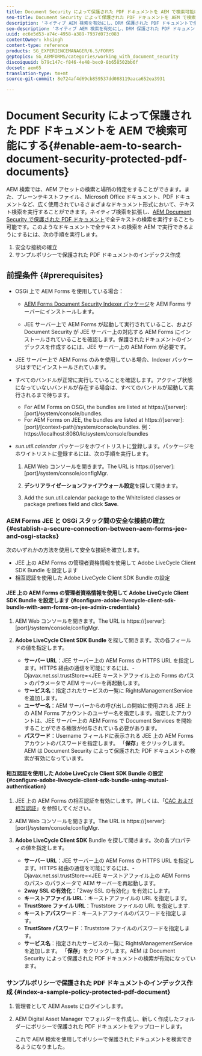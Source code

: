 ```yaml
---
title: Document Security によって保護された PDF ドキュメントを AEM で検索可能にする
seo-title: Document Security によって保護された PDF ドキュメントを AEM で検索可能にする
description: 'ネイティブ AEM 検索を有効にし、DRM 保護された PDF ドキュメントで全テキストの検索を実行する方法について説明します。  '
seo-description: 'ネイティブ AEM 検索を有効にし、DRM 保護された PDF ドキュメントで全テキストの検索を実行する方法について説明します。  '
uuid: ec6e5d53-a74c-4958-a389-7937d073c083
contentOwner: khsingh
content-type: reference
products: SG_EXPERIENCEMANAGER/6.5/FORMS
geptopics: SG_AEMFORMS/categories/working_with_document_security
discoiquuid: b79c147c-f846-4e48-bec0-8b658502bb6f
docset: aem65
translation-type: tm+mt
source-git-commit: 8e724af4d69cb859537dd088119aaca652ea3931

---
```



# Document Security によって保護された PDF ドキュメントを AEM で検索可能にする{#enable-aem-to-search-document-security-protected-pdf-documents}

AEM 検索では、AEM アセットの検索と場所の特定をすることができます。また、プレーンテキストファイル、Microsoft Office ドキュメント、PDF ドキュメントなど、広く使用されているさまざまなドキュメント形式において、テキスト検索を実行することができます。ネイティブ検索を拡張し、[AEM Document Security で保護された PDF ドキュメント](../../forms/using/admin-help/document-security.md)で全テキストの検索を実行することも可能です。このようなドキュメントで全テキストの検索を AEM で実行できるようにするには、次の手順を実行します。

1. 安全な接続の確立
1. サンプルポリシーで保護された PDF ドキュメントのインデックス作成

## 前提条件 {#prerequisites}

* OSGi 上で AEM Forms を使用している場合：

   * [AEM Forms Document Security Indexer パッケージ](https://helpx.adobe.com/aem-forms/kb/aem-forms-releases.html)を AEM Forms サーバーにインストールします。

   * JEE サーバー上で AEM Forms が起動して実行されていること、および Document Security が JEE サーバー上の対応する AEM Forms にインストールされていることを確認します。保護されたドキュメントのインデックスを作成するには、JEE サーバー上の AEM Form が必要です。

* JEE サーバー上で AEM Forms のみを使用している場合、Indexer パッケージはすでにインストールされています。
* すべてのバンドルが正常に実行していることを確認します。アクティブ状態になっていないバンドルが存在する場合は、すべてのバンドルが起動して実行されるまで待ちます。

   * For AEM Forms on OSGi, the bundles are listed at https://[server]:[port]/system/console/bundles.
   * For AEM Forms on JEE, the bundles are listed at https://[server]:[port]/[context-path]/system/console/bundles. 例：https://localhost:8080/lc/system/console/bundles

* *sun.util.calendar* パッケージをホワイトリストに登録します。パッケージをホワイトリストに登録するには、次の手順を実行します。

   1. AEM Web コンソールを開きます。The URL is https://[server]:[port]/system/console/configMgr.
   1. **デシリアライゼーションファイアウォール設定**&#x200B;を探して開きます。

   1. Add the sun.util.calendar package to the Whitelisted classes or package prefixes field and click **Save**.

### AEM Forms JEE と OSGi スタック間の安全な接続の確立 {#establish-a-secure-connection-between-aem-forms-jee-and-osgi-stacks}

次のいずれかの方法を使用して安全な接続を確立します。

* JEE 上の AEM Forms の管理者資格情報を使用して Adobe LiveCycle Client SDK Bundle を設定します
* 相互認証を使用した Adobe LiveCycle Client SDK Bundle の設定

#### JEE 上の AEM Forms の管理者資格情報を使用して Adobe LiveCycle Client SDK Bundle を設定します {#configure-adobe-livecycle-client-sdk-bundle-with-aem-forms-on-jee-admin-credentials}

1. AEM Web コンソールを開きます。The URL is https://[server]:[port]/system/console/configMgr.
1. **Adobe LiveCycle Client SDK Bundle** を探して開きます。次の各フィールドの値を指定します。

   * **サーバー URL**：JEE サーバー上の AEM Forms の HTTPS URL を指定します。HTTPS 経由の通信を可能にするには、-Djavax.net.ssl.trustStore=&lt;JEE キーストアファイル上の Forms のパス> のパラメータで AEM サーバーを再起動します。
   * **サービス名**：指定されたサービスの一覧に RightsManagementService を追加します。
   * **ユーザー名**：AEM サーバーからの呼び出しの開始に使用される JEE 上の AEM Forms アカウントのユーザー名を指定します。指定したアカウントは、JEE サーバー上の AEM Forms で Document Services を開始することができる権限が付与されている必要があります。
   * **パスワード**：Username フィールドに表示される JEE 上の AEM Forms アカウントのパスワードを指定します。
   「**保存**」をクリックします。AEM は Document Security によって保護された PDF ドキュメントの検索が有効になっています。

#### 相互認証を使用した Adobe LiveCycle Client SDK Bundle の設定 {#configure-adobe-livecycle-client-sdk-bundle-using-mutual-authentication}

1. JEE 上の AEM Forms の相互認証を有効にします。詳しくは、「[CAC および相互認証](https://helpx.adobe.com/livecycle/kb/cac-mutual-authentication.html)」を参照してください。
1. AEM Web コンソールを開きます。The URL is https://[server]:[port]/system/console/configMgr.
1. **Adobe LiveCycle Client SDK** Bundle を探して開きます。次の各プロパティの値を指定します。

   * **サーバー URL**：JEE サーバー上の AEM Forms の HTTPS URL を指定します。HTTPS 経由の通信を可能にするには、-Djavax.net.ssl.trustStore=&lt;JEE キーストアファイル上の AEM Forms のパス> のパラメータで AEM サーバーを再起動します。
   * **2way SSL の有効化**：「2way SSL の有効化」を有効にします。
   * **キーストアファイル URL**：キーストアファイルの URL を指定します。
   * **TrustStore ファイル URL**：Truststore ファイルの URL を指定します.
   * **キーストアパスワード**：キーストアファイルのパスワードを指定します。
   * **TrustStore パスワード**：Truststore ファイルのパスワードを指定します。
   * **サービス名**：指定されたサービスの一覧に RightsManagementService を追加します。
   「**保存**」をクリックします。AEM は Document Security によって保護された PDF ドキュメントの検索が有効になっています。

### サンプルポリシーで保護された PDF ドキュメントのインデックス作成 {#index-a-sample-policy-protected-pdf-document}

1. 管理者として AEM Assets にログインします。
1. AEM Digital Asset Manager でフォルダーを作成し、新しく作成したフォルダーにポリシーで保護された PDF ドキュメントをアップロードします。

   これで AEM 検索を使用してポリシーで保護されたドキュメントを検索できるようになりました。

